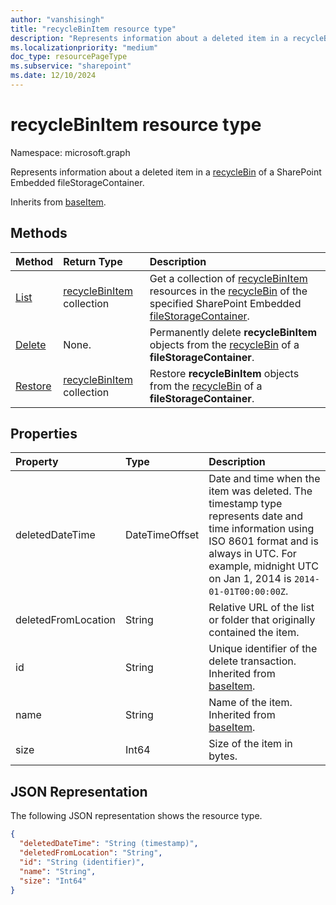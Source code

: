 ```yaml
---
author: "vanshisingh"
title: "recycleBinItem resource type"
description: "Represents information about a deleted item in a recycleBin of a SharePoint site."
ms.localizationpriority: "medium"
doc_type: resourcePageType
ms.subservice: "sharepoint"
ms.date: 12/10/2024
---
```


# recycleBinItem resource type

Namespace: microsoft.graph

Represents information about a deleted item in a [recycleBin](recyclebin.md) of a SharePoint Embedded fileStorageContainer.

Inherits from [baseItem](baseitem.md).

## Methods

| Method | Return Type | Description |
|:----------------------------------|:------------------------------------------|:---------------------------------------------------|
| [List](../api/recyclebin-list-items.md) | [recycleBinItem](../resources/recyclebinitem.md) collection |Get a collection of [recycleBinItem](../resources/recyclebinitem.md) resources in the [recycleBin](../resources/recyclebin.md) of the specified SharePoint Embedded [fileStorageContainer](../resources/filestoragecontainer.md).|
|[Delete](../api/filestoragecontainer-delete-recyclebinitem.md)|None.|Permanently delete **recycleBinItem** objects from the [recycleBin](../resources/recyclebin.md) of a **fileStorageContainer**.|
|[Restore](../api/filestoragecontainer-restore-recyclebinitem.md)|[recycleBinItem](../resources/recyclebinitem.md) collection|Restore **recycleBinItem** objects from the [recycleBin](../resources/recyclebin.md) of a **fileStorageContainer**.|

## Properties

| Property            | Type           | Description                                                                                                                                                                                                      |
|:--------------------|:---------------|:------------------|
| deletedDateTime     | DateTimeOffset | Date and time when the item was deleted. The timestamp type represents date and time information using ISO 8601 format and is always in UTC. For example, midnight UTC on Jan 1, 2014 is `2014-01-01T00:00:00Z`. |
| deletedFromLocation | String         | Relative URL of the list or folder that originally contained the item. |                                                                                                                                 
| id                  | String         | Unique identifier of the delete transaction. Inherited from [baseItem](baseitem.md). |                                                                                                                            
| name                | String         | Name of the item. Inherited from [baseItem](baseitem.md). |                                                                                                                                                       
| size                | Int64          | Size of the item in bytes. |                                                                                                                                                                             

## JSON Representation

The following JSON representation shows the resource type.

<!-- {
  "blockType": "resource",
  "keyProperty": "id",
  "baseType": "microsoft.graph.baseItem",
  "@odata.type": "microsoft.graph.recycleBinItem",
  "optionalProperties": []
}-->

```json
{
  "deletedDateTime": "String (timestamp)",
  "deletedFromLocation": "String",
  "id": "String (identifier)",
  "name": "String",
  "size": "Int64"
}
```

<!-- {
"type": "#page.annotation",
"description": "The recycleBinItem resource returns information about a deletion event and its associated resources.",
"keywords": "recycle,bin,recyclebin,delete ",
"createdBy": "API Clinic",
"section": "documentation"
}-->
